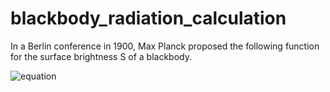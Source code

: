 # blackbody_radiation_calculation

In a Berlin conference in 1900, Max Planck proposed the following function for the surface brightness  S of a blackbody.

![equation](https://render.githubusercontent.com/render/math?math=S_\nu%20%3D%20%5Cfrac%7B2h%5Cnu%5E3%7D%7Bc%5E2%7D%5Cfrac%7B1%7D%7Be%5E%7B%5Cfrac%7Bh%5Cnu%7D%7BkT%7D%7D%20-%201%7D)
